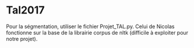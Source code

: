 # Tal2017

Pour la ségmentation, utiliser le fichier Projet_TAL.py. 
Celui de Nicolas fonctionne sur la base de la librairie corpus de nltk (difficile à exploiter pour notre projet). 
